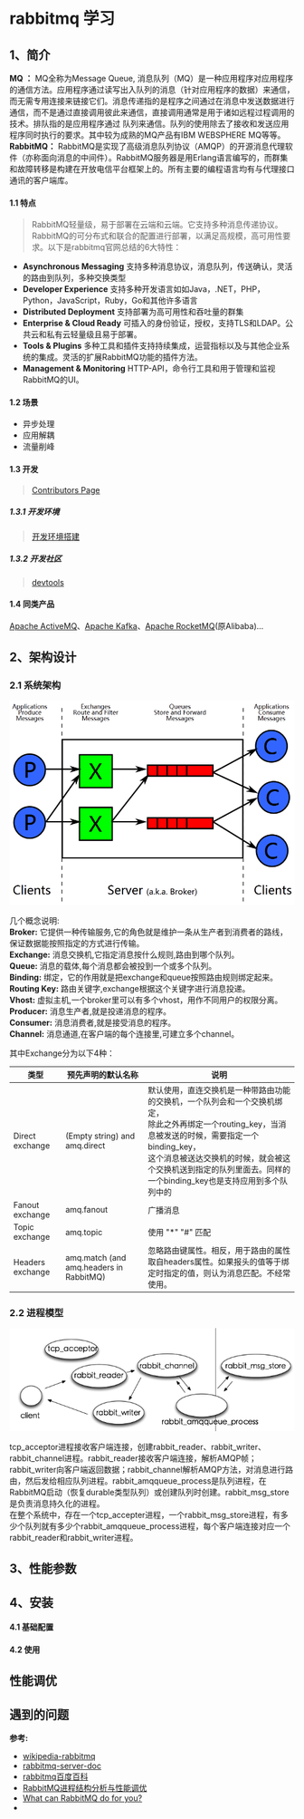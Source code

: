 # rabbitmq 学习 

## 1、简介
__MQ ：__ MQ全称为Message Queue, 消息队列（MQ）是一种应用程序对应用程序的通信方法。应用程序通过读写出入队列的消息（针对应用程序的数据）来通信，而无需专用连接来链接它们。消息传递指的是程序之间通过在消息中发送数据进行通信，而不是通过直接调用彼此来通信，直接调用通常是用于诸如远程过程调用的技术。排队指的是应用程序通过 队列来通信。队列的使用除去了接收和发送应用程序同时执行的要求。其中较为成熟的MQ产品有IBM WEBSPHERE MQ等等。<br/>
__RabbitMQ：__ RabbitMQ是实现了高级消息队列协议（AMQP）的开源消息代理软件（亦称面向消息的中间件）。RabbitMQ服务器是用Erlang语言编写的，而群集和故障转移是构建在开放电信平台框架上的。所有主要的编程语言均有与代理接口通讯的客户端库。

#### 1.1 特点
> RabbitMQ轻量级，易于部署在云端和云端。它支持多种消息传递协议。RabbitMQ的可分布式和联合的配置进行部署，以满足高规模，高可用性要求。以下是rabbitmq官网总结的6大特性：
* __Asynchronous Messaging__  支持多种消息协议，消息队列，传送确认，灵活的路由到队列，多种交换类型
* __Developer Experience__ 支持多种开发语言如如Java，.NET，PHP，Python，JavaScript，Ruby，Go和其他许多语言
* __Distributed Deployment__ 支持部署为高可用性和吞吐量的群集
* __Enterprise & Cloud Ready__ 可插入的身份验证，授权，支持TLS和LDAP。公共云和私有云轻量级且易于部署。
* __Tools & Plugins__ 多种工具和插件支持持续集成，运营指标以及与其他企业系统的集成。灵活的扩展RabbitMQ功能的插件方法。
* __Management & Monitoring__ HTTP-API，命令行工具和用于管理和监视RabbitMQ的UI。
#### 1.2 场景
* 异步处理
* 应用解耦
* 流量削峰
#### 1.3 开发
> [Contributors Page](https://www.rabbitmq.com/github.html)
##### 1.3.1 开发环境
> [开发环境搭建](https://github.com/rabbitmq/rabbitmq-website/)
##### 1.3.2 开发社区
> [devtools](https://www.rabbitmq.com/devtools.html)

#### 1.4 同类产品
[Apache ActiveMQ](http://activemq.apache.org)、[Apache Kafka](https://kafka.apache.org/)、[Apache RocketMQ](https://github.com/apache/rocketmq)(原Alibaba)...

## 2、架构设计
### 2.1 系统架构
![](image/rabbitmq.png)

几个概念说明:<br/> 
__Broker:__ 它提供一种传输服务,它的角色就是维护一条从生产者到消费者的路线，保证数据能按照指定的方式进行传输。<br/> 
__Exchange:__ 消息交换机,它指定消息按什么规则,路由到哪个队列。 <br/>
__Queue:__ 消息的载体,每个消息都会被投到一个或多个队列。 <br/>
__Binding:__ 绑定，它的作用就是把exchange和queue按照路由规则绑定起来。<br/> 
__Routing Key:__ 路由关键字,exchange根据这个关键字进行消息投递。 <br/>
__Vhost:__ 虚拟主机,一个broker里可以有多个vhost，用作不同用户的权限分离。<br/> 
__Producer:__ 消息生产者,就是投递消息的程序。<br/>
__Consumer:__ 消息消费者,就是接受消息的程序。<br/>
__Channel:__ 消息通道,在客户端的每个连接里,可建立多个channel。<br/>

其中Exchange分为以下4种：

类型 | 预先声明的默认名称 | 说明
--- | --- | ---
Direct exchange | (Empty string) and amq.direct | 默认使用，直连交换机是一种带路由功能的交换机，一个队列会和一个交换机绑定，<br/>除此之外再绑定一个routing_key，当消息被发送的时候，需要指定一个binding_key，<br/>这个消息被送达交换机的时候，就会被这个交换机送到指定的队列里面去。同样的一个binding_key也是支持应用到多个队列中的
Fanout exchange | amq.fanout | 广播消息
Topic exchange | amq.topic | 使用 "*" "#" 匹配
Headers exchange | amq.match (and amq.headers in RabbitMQ) | 忽略路由键属性。相反，用于路由的属性取自headers属性。如果报头的值等于绑定时指定的值，则认为消息匹配。不经常使用。

### 2.2 进程模型
![](image/process.png)

tcp_acceptor进程接收客户端连接，创建rabbit_reader、rabbit_writer、rabbit_channel进程。rabbit_reader接收客户端连接，解析AMQP帧；rabbit_writer向客户端返回数据；rabbit_channel解析AMQP方法，对消息进行路由，然后发给相应队列进程。rabbit_amqqueue_process是队列进程，在RabbitMQ启动（恢复durable类型队列）或创建队列时创建。rabbit_msg_store是负责消息持久化的进程。<br/>
在整个系统中，存在一个tcp_accepter进程，一个rabbit_msg_store进程，有多少个队列就有多少个rabbit_amqqueue_process进程，每个客户端连接对应一个rabbit_reader和rabbit_writer进程。

## 3、性能参数

## 4、安装
#### 4.1 基础配置
#### 4.2 使用

## 性能调优
## 遇到的问题
__参考:__
* [wikipedia-rabbitmq](https://en.wikipedia.org/wiki/RabbitMQ)
* [rabbitmq-server-doc](https://www.rabbitmq.com/admin-guide.html)
* [rabbitmq百度百科](https://baike.baidu.com/item/rabbitmq/9372144?fr=aladdin#2)
* [RabbitMQ进程结构分析与性能调优](https://www.qcloud.com/community/article/164816001481011847)
* [What can RabbitMQ do for you?](https://www.rabbitmq.com/features.html)
* []()
